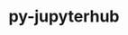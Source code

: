 ---
title: "py-jupyterhub"
layout: cache
categories: [package, develop-2023-12-03]
meta: {"versions": ["1.4.1"], "compilers": ["gcc@=11.4.0", "gcc@=9.4.0", "oneapi@=2023.2.0"], "oss": ["ubuntu20.04"], "platforms": ["linux"], "targets": ["neoverse_v1", "ppc64le", "x86_64_v3"], "stacks": ["e4s", "e4s-neoverse_v1", "e4s-oneapi", "e4s-power", "root"], "num_specs": 4, "num_specs_by_stack": {"e4s-neoverse_v1": 1, "root": 4, "e4s-power": 1, "e4s": 1, "e4s-oneapi": 1}}
spec_details: [{"hash": "j7dfbfjmaasr2kyywndwindvznecsptt", "compiler": "gcc@=11.4.0", "versions": ["1.4.1"], "os": "ubuntu20.04", "platform": "linux", "target": "neoverse_v1", "variants": ["build_system=python_pip"], "stacks": ["e4s-neoverse_v1", "root"], "size": "-", "tarball": "https://binaries.spack.io/releases/develop-2023-12-03/build_cache/linux-ubuntu20.04-neoverse_v1/gcc-11.4.0/py-jupyterhub-1.4.1/linux-ubuntu20.04-neoverse_v1-gcc-11.4.0-py-jupyterhub-1.4.1-j7dfbfjmaasr2kyywndwindvznecsptt.spack"}, {"hash": "6qo52n6c33mzufivbl25g7hyiradefqi", "compiler": "gcc@=9.4.0", "versions": ["1.4.1"], "os": "ubuntu20.04", "platform": "linux", "target": "ppc64le", "variants": ["build_system=python_pip"], "stacks": ["root", "e4s-power"], "size": "-", "tarball": "https://binaries.spack.io/releases/develop-2023-12-03/build_cache/linux-ubuntu20.04-ppc64le/gcc-9.4.0/py-jupyterhub-1.4.1/linux-ubuntu20.04-ppc64le-gcc-9.4.0-py-jupyterhub-1.4.1-6qo52n6c33mzufivbl25g7hyiradefqi.spack"}, {"hash": "hzegyfqwbbmvvznadqcckvm6wdaj7idy", "compiler": "gcc@=11.4.0", "versions": ["1.4.1"], "os": "ubuntu20.04", "platform": "linux", "target": "x86_64_v3", "variants": ["build_system=python_pip"], "stacks": ["e4s", "root"], "size": "-", "tarball": "https://binaries.spack.io/releases/develop-2023-12-03/build_cache/linux-ubuntu20.04-x86_64_v3/gcc-11.4.0/py-jupyterhub-1.4.1/linux-ubuntu20.04-x86_64_v3-gcc-11.4.0-py-jupyterhub-1.4.1-hzegyfqwbbmvvznadqcckvm6wdaj7idy.spack"}, {"hash": "rgtl64rmy3wcvi5vtpibsg73cvbl4cql", "compiler": "oneapi@=2023.2.0", "versions": ["1.4.1"], "os": "ubuntu20.04", "platform": "linux", "target": "x86_64_v3", "variants": ["build_system=python_pip"], "stacks": ["e4s-oneapi", "root"], "size": "-", "tarball": "https://binaries.spack.io/releases/develop-2023-12-03/build_cache/linux-ubuntu20.04-x86_64_v3/oneapi-2023.2.0/py-jupyterhub-1.4.1/linux-ubuntu20.04-x86_64_v3-oneapi-2023.2.0-py-jupyterhub-1.4.1-rgtl64rmy3wcvi5vtpibsg73cvbl4cql.spack"}]
---